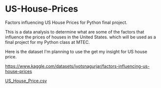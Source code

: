 # US-House-Prices
Factors influencing US House Prices for Python final project. 

This is a data analysis to determine what are some of the factors that influence the prices of houses in the United States. which will be used as a final project for my Python class at MTEC.

Here is the dataset I'm planning to use the get my insight for US house price.

https://www.kaggle.com/datasets/jyotsnagurjar/factors-influencing-us-house-prices

[US_House_Price.csv](https://github.com/user-attachments/files/18072254/US_House_Price.csv)
